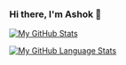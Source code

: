 ### Hi there, I'm Ashok 👋

<!--
**ashokide/ashokide** is a ✨ _special_ ✨ repository because its `README.md` (this file) appears on your GitHub profile.

Here are some ideas to get you started:

- 🔭 I’m currently working on ...
- 🌱 I’m currently learning ...
- 👯 I’m looking to collaborate on ...
- 🤔 I’m looking for help with ...
- 💬 Ask me about ...
- 📫 How to reach me: ...
- 😄 Pronouns: ...
- ⚡ Fun fact: ...
-->

[![My GitHub Stats](https://github-readme-stats.vercel.app/api/?username=ashokide&count_private=true&theme=tokyonight&showicons=true)]()

[![My GitHub Language Stats](https://github-readme-stats.vercel.app/api/top-langs/?username=ashokide&langs_count=5&theme=tokyonight)]()
